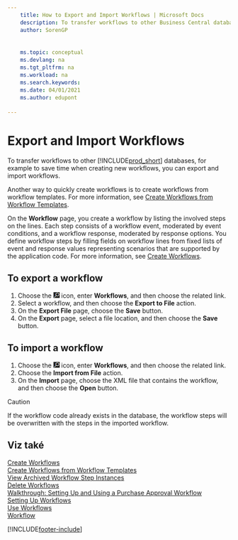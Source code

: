```yaml
---
    title: How to Export and Import Workflows | Microsoft Docs
    description: To transfer workflows to other Business Central databases, for example to save time when creating new workflows, you can export and import workflows.
    author: SorenGP


    ms.topic: conceptual
    ms.devlang: na
    ms.tgt_pltfrm: na
    ms.workload: na
    ms.search.keywords:
    ms.date: 04/01/2021
    ms.author: edupont

---
```

# Export and Import Workflows
To transfer workflows to other [!INCLUDE[prod_short](includes/prod_short.md)] databases, for example to save time when creating new workflows, you can export and import workflows.

Another way to quickly create workflows is to create workflows from workflow templates. For more information, see [Create Workflows from Workflow Templates](across-how-to-create-workflows-from-workflow-templates.md).

On the **Workflow** page, you create a workflow by listing the involved steps on the lines. Each step consists of a workflow event, moderated by event conditions, and a workflow response, moderated by response options. You define workflow steps by filling fields on workflow lines from fixed lists of event and response values representing scenarios that are supported by the application code. For more information, see [Create Workflows](across-how-to-create-workflows.md).

## To export a workflow
1. Choose the ![Lightbulb that opens the Tell Me feature.](media/ui-search/search_small.png "Tell me what you want to do") icon, enter **Workflows**, and then choose the related link.
2. Select a workflow, and then choose the **Export to File** action.
3. On the **Export File** page, choose the **Save** button.
4. On the **Export** page, select a file location, and then choose the **Save** button.

## To import a workflow
1. Choose the ![Lightbulb that opens the Tell Me feature.](media/ui-search/search_small.png "Tell me what you want to do") icon, enter **Workflows**, and then choose the related link.
2. Choose the **Import from File** action.
3. On the **Import** page, choose the XML file that contains the workflow, and then choose the **Open** button.

> [!CAUTION]  
> If the workflow code already exists in the database, the workflow steps will be overwritten with the steps in the imported workflow.

## Viz také
[Create Workflows](across-how-to-create-workflows.md)   
[Create Workflows from Workflow Templates](across-how-to-create-workflows-from-workflow-templates.md)   
[View Archived Workflow Step Instances](across-how-to-view-archived-workflow-step-instances.md)   
[Delete Workflows](across-how-to-delete-workflows.md)   
[Walkthrough: Setting Up and Using a Purchase Approval Workflow](walkthrough-setting-up-and-using-a-purchase-approval-workflow.md)   
[Setting Up Workflows](across-set-up-workflows.md)   
[Use Workflows](across-use-workflows.md)   
[Workflow](across-workflow.md)


[!INCLUDE[footer-include](includes/footer-banner.md)]